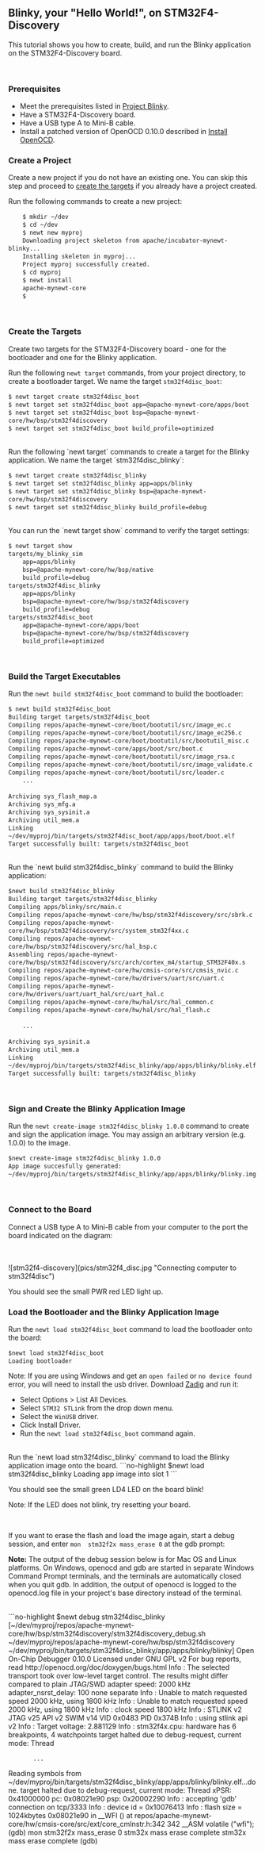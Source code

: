 ## Blinky, your "Hello World!", on STM32F4-Discovery 
This tutorial shows you how to create, build, and run the Blinky application on the STM32F4-Discovery board.
<br>

<br>

### Prerequisites

* Meet the prerequisites listed in [Project Blinky](/os/tutorials/blinky.md).
* Have a STM32F4-Discovery board.
* Have a USB type A to Mini-B cable.    
* Install a patched version of OpenOCD 0.10.0 described in [Install OpenOCD](/os/get_started/cross_tools/).  

### Create a Project  
Create a new project if you do not have an existing one.  You can skip this step and proceed to [create the targets](#create_targets) if you already have a project created.  

Run the following commands to create a new project:

```no-highlight
    $ mkdir ~/dev
    $ cd ~/dev
    $ newt new myproj
    Downloading project skeleton from apache/incubator-mynewt-blinky...
    Installing skeleton in myproj...
    Project myproj successfully created.
    $ cd myproj
    $ newt install
    apache-mynewt-core
    $
``` 

<br>

### <a name="create_targets"></a>Create the Targets

Create two targets for the STM32F4-Discovery board - one for the bootloader and one for the Blinky application.

Run the following `newt target` commands, from your project directory, to create a bootloader target. We name the target `stm32f4disc_boot`:

```no-highlight
$ newt target create stm32f4disc_boot
$ newt target set stm32f4disc_boot app=@apache-mynewt-core/apps/boot
$ newt target set stm32f4disc_boot bsp=@apache-mynewt-core/hw/bsp/stm32f4discovery
$ newt target set stm32f4disc_boot build_profile=optimized
```

<br>
Run the following `newt target` commands to create a target for the Blinky application. We name the target `stm32f4disc_blinky`:

```no-highlight
$ newt target create stm32f4disc_blinky
$ newt target set stm32f4disc_blinky app=apps/blinky
$ newt target set stm32f4disc_blinky bsp=@apache-mynewt-core/hw/bsp/stm32f4discovery
$ newt target set stm32f4disc_blinky build_profile=debug
```
<br>
You can run the `newt target show` command to verify the target settings:

```no-highlight
$ newt target show 
targets/my_blinky_sim
    app=apps/blinky
    bsp=@apache-mynewt-core/hw/bsp/native
    build_profile=debug
targets/stm32f4disc_blinky
    app=apps/blinky
    bsp=@apache-mynewt-core/hw/bsp/stm32f4discovery
    build_profile=debug
targets/stm32f4disc_boot
    app=@apache-mynewt-core/apps/boot
    bsp=@apache-mynewt-core/hw/bsp/stm32f4discovery
    build_profile=optimized
```
<br>

### Build the Target Executables 

Run the `newt build stm32f4disc_boot` command to build the bootloader:

```no-highlight
$ newt build stm32f4disc_boot
Building target targets/stm32f4disc_boot
Compiling repos/apache-mynewt-core/boot/bootutil/src/image_ec.c
Compiling repos/apache-mynewt-core/boot/bootutil/src/image_ec256.c
Compiling repos/apache-mynewt-core/boot/bootutil/src/bootutil_misc.c
Compiling repos/apache-mynewt-core/apps/boot/src/boot.c
Compiling repos/apache-mynewt-core/boot/bootutil/src/image_rsa.c
Compiling repos/apache-mynewt-core/boot/bootutil/src/image_validate.c
Compiling repos/apache-mynewt-core/boot/bootutil/src/loader.c
    ...

Archiving sys_flash_map.a
Archiving sys_mfg.a
Archiving sys_sysinit.a
Archiving util_mem.a
Linking ~/dev/myproj/bin/targets/stm32f4disc_boot/app/apps/boot/boot.elf
Target successfully built: targets/stm32f4disc_boot
```

<br>
Run the `newt build stm32f4disc_blinky` command to build the Blinky application:

```no-highlight
$newt build stm32f4disc_blinky
Building target targets/stm32f4disc_blinky
Compiling apps/blinky/src/main.c
Compiling repos/apache-mynewt-core/hw/bsp/stm32f4discovery/src/sbrk.c
Compiling repos/apache-mynewt-core/hw/bsp/stm32f4discovery/src/system_stm32f4xx.c
Compiling repos/apache-mynewt-core/hw/bsp/stm32f4discovery/src/hal_bsp.c
Assembling repos/apache-mynewt-core/hw/bsp/stm32f4discovery/src/arch/cortex_m4/startup_STM32F40x.s
Compiling repos/apache-mynewt-core/hw/cmsis-core/src/cmsis_nvic.c
Compiling repos/apache-mynewt-core/hw/drivers/uart/src/uart.c
Compiling repos/apache-mynewt-core/hw/drivers/uart/uart_hal/src/uart_hal.c
Compiling repos/apache-mynewt-core/hw/hal/src/hal_common.c
Compiling repos/apache-mynewt-core/hw/hal/src/hal_flash.c
     
    ...

Archiving sys_sysinit.a
Archiving util_mem.a
Linking ~/dev/myproj/bin/targets/stm32f4disc_blinky/app/apps/blinky/blinky.elf
Target successfully built: targets/stm32f4disc_blinky
```


<br>

### Sign and Create the Blinky Application Image 

Run the `newt create-image stm32f4disc_blinky 1.0.0` command to create and sign the application image. You may assign an arbitrary version (e.g. 1.0.0) to the image.

```no-highlight
$newt create-image stm32f4disc_blinky 1.0.0
App image succesfully generated: ~/dev/myproj/bin/targets/stm32f4disc_blinky/app/apps/blinky/blinky.img
```

<br>

### Connect to the Board

Connect a USB type A to Mini-B cable from your computer to the port the board indicated on the diagram:     

<br>
<br>
![stm32f4-discovery](pics/stm32f4_disc.jpg "Connecting computer to stm32f4disc")

<br>

You should see the small PWR red LED light up.

### Load the Bootloader and the Blinky Application Image

Run the `newt load stm32f4disc_boot` command to load the bootloader onto the board: 

```no-highlight
$newt load stm32f4disc_boot
Loading bootloader
```

Note: If you are using Windows and get an `open failed` or  `no device found` error, you will need to install the usb driver. Download [Zadig](http://zadig.akeo.ie) and run it:

* Select Options > List All Devices.
* Select `STM32 STLink` from the drop down menu.
* Select the `WinUSB` driver.
* Click Install Driver.
* Run the `newt load stm32f4disc_boot` command again.

<br>
Run the `newt load stm32f4disc_blinky` command to load the Blinky application image onto the board.
```no-highlight
$newt load stm32f4disc_blinky
Loading app image into slot 1
```

You should see the small green LD4 LED on the board blink!

Note: If the LED does not blink, try resetting your board.

<br>

If you want to erase the flash and load the image again, start a debug session, and enter `mon  stm32f2x mass_erase 0` at the gdb prompt:

**Note:** The output of the debug session below is for Mac OS and Linux platforms. On Windows, openocd and gdb are started in separate Windows Command Prompt terminals, and the terminals are automatically closed when you quit gdb. In addition,  the output of openocd is logged to the openocd.log file in your project's base directory instead of the terminal.

<br>
```no-highlight
$newt debug stm32f4disc_blinky
[~/dev/myproj/repos/apache-mynewt-core/hw/bsp/stm32f4discovery/stm32f4discovery_debug.sh ~/dev/myproj/repos/apache-mynewt-core/hw/bsp/stm32f4discovery ~/dev/myproj/bin/targets/stm32f4disc_blinky/app/apps/blinky/blinky]
Open On-Chip Debugger 0.10.0
Licensed under GNU GPL v2
For bug reports, read
        http://openocd.org/doc/doxygen/bugs.html
Info : The selected transport took over low-level target control. The results might differ compared to plain JTAG/SWD
adapter speed: 2000 kHz
adapter_nsrst_delay: 100
none separate
Info : Unable to match requested speed 2000 kHz, using 1800 kHz
Info : Unable to match requested speed 2000 kHz, using 1800 kHz
Info : clock speed 1800 kHz
Info : STLINK v2 JTAG v25 API v2 SWIM v14 VID 0x0483 PID 0x374B
Info : using stlink api v2
Info : Target voltage: 2.881129
Info : stm32f4x.cpu: hardware has 6 breakpoints, 4 watchpoints
target halted due to debug-request, current mode: Thread

           ...

Reading symbols from ~/dev/myproj/bin/targets/stm32f4disc_blinky/app/apps/blinky/blinky.elf...done.
target halted due to debug-request, current mode: Thread
xPSR: 0x41000000 pc: 0x08021e90 psp: 0x20002290
Info : accepting 'gdb' connection on tcp/3333
Info : device id = 0x10076413
Info : flash size = 1024kbytes
0x08021e90 in __WFI () at repos/apache-mynewt-core/hw/cmsis-core/src/ext/core_cmInstr.h:342
342       __ASM volatile ("wfi");
(gdb) mon stm32f2x mass_erase 0
stm32x mass erase complete
stm32x mass erase complete
(gdb)
```
